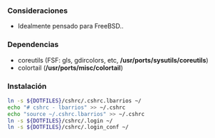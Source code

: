 ### Consideraciones
* Idealmente pensado para FreeBSD..

### Dependencias
* coreutils (FSF: gls, gdircolors, etc, __/usr/ports/sysutils/coreutils__)
* colortail (__/usr/ports/misc/colortail__)

### Instalación
```bash
ln -s ${DOTFILES}/cshrc/.cshrc.lbarrios ~/
echo "# cshrc - lbarrios" >> ~/.cshrc
echo "source ~/.cshrc.lbarrios" >> ~/.cshrc
ln -s ${DOTFILES}/cshrc/.login ~/
ln -s ${DOTFILES}/cshrc/.login_conf ~/
```

